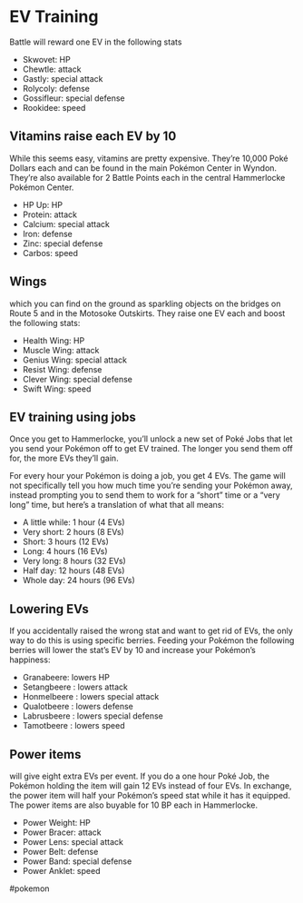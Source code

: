# EV Training

Battle will reward one EV in the following stats
* Skwovet: HP
* Chewtle: attack
* Gastly: special attack
* Rolycoly: defense
* Gossifleur: special defense
* Rookidee: speed

## Vitamins raise each EV by 10
While this seems easy, vitamins are pretty expensive. They’re 10,000 Poké Dollars each and can be found in the main Pokémon Center in Wyndon. They’re also available for 2 Battle Points each in the central Hammerlocke Pokémon Center.

* HP Up: HP
* Protein: attack
* Calcium: special attack
* Iron: defense
* Zinc: special defense
* Carbos: speed


## Wings
which you can find on the ground as sparkling objects on the bridges on Route 5 and in the Motosoke Outskirts. They raise one EV each and boost the following stats:

* Health Wing: HP
* Muscle Wing: attack
* Genius Wing: special attack
* Resist Wing: defense
* Clever Wing: special defense
* Swift Wing: speed

## EV training using jobs
Once you get to Hammerlocke, you’ll unlock a new set of Poké Jobs that let you send your Pokémon off to get EV trained. The longer you send them off for, the more EVs they’ll gain.

For every hour your Pokémon is doing a job, you get 4 EVs. The game will not specifically tell you how much time you’re sending your Pokémon away, instead prompting you to send them to work for a “short” time or a “very long” time, but here’s a translation of what that all means:

* A little while: 1 hour (4 EVs)
* Very short: 2 hours (8 EVs)
* Short: 3 hours (12 EVs)
* Long: 4 hours (16 EVs)
* Very long: 8 hours (32 EVs)
* Half day: 12 hours (48 EVs)
* Whole day: 24 hours (96 EVs)



## Lowering EVs
If you accidentally raised the wrong stat and want to get rid of EVs, the only way to do this is using specific berries. Feeding your Pokémon the following berries will lower the stat’s EV by 10 and increase your Pokémon’s happiness:

* Granabeere: lowers HP
* Setangbeere : lowers attack
* Honmelbeere : lowers special attack
* Qualotbeere : lowers defense
* Labrusbeere : lowers special defense
* Tamotbeere : lowers speed


## Power items
will give eight extra EVs per event. If you do a one hour Poké Job, the Pokémon holding the item will gain 12 EVs instead of four EVs. In exchange, the power item will half your Pokémon’s speed stat while it has it equipped. The power items are also buyable for 10 BP each in Hammerlocke.

* Power Weight: HP
* Power Bracer: attack
* Power Lens: special attack
* Power Belt: defense
* Power Band: special defense
* Power Anklet: speed

#pokemon